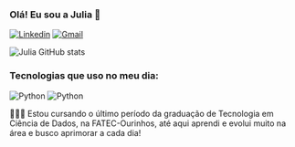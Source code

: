 ### Olá! Eu sou a Julia 👋

[![Linkedin](https://img.shields.io/badge/LinkedIn-0077B5?style=for-the-badge&logo=linkedin&logoColor=white)](https://www.linkedin.com/in/julia-brugnari-pedro-longo/)
[![Gmail](https://img.shields.io/badge/Gmail-D14836?style=for-the-badge&logo=gmail&logoColor=white)]()

![Julia GitHub stats](https://github-readme-stats.vercel.app/api?username=juliabrugnari&show_icons=true&theme=radical)

### Tecnologias que uso no meu dia:

<img aline="center" alt="Python" src="https://img.shields.io/badge/Python-3776AB?style=for-the-badge&logo=python&logoColor=white"> <img aline="center" alt="Python" src="https://img.shields.io/badge/MongoDB-4EA94B?style=for-the-badge&logo=mongodb&logoColor=white">

👩🏻‍💻 Estou cursando o último período da graduação de Tecnologia em Ciência de Dados, na FATEC-Ourinhos, até aqui aprendi e evolui muito na área e busco aprimorar a cada dia!
